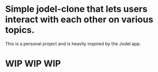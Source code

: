 # Simple jodel-clone that lets users interact with each other on various topics.

This is a personal project and is heavily inspired by the Jodel app.

# WIP WIP WIP
